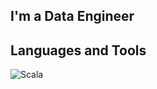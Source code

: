 ## I'm a Data Engineer
## Languages and Tools
![Scala](https://img.shields.io/badge/-Scala-C80000?style=for-the-badge&logo=appveyor)

